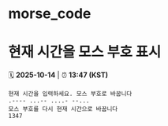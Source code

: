 # morse_code
# 현재 시간을 모스 부호 표시
<!-- MORSE_TIME_START -->
🗓️ **2025-10-14** | ⏰ **13:47 (KST)**

```
현재 시간을 입력하세요. 모스 부호로 바꿉니다
.---- ...-- ....- --...
모스 부호를 다시 현재 시간으로 바꿉니다
1347
```
<!-- MORSE_TIME_END -->
